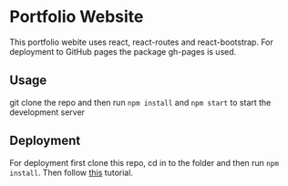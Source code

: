 # Portfolio Website
This portfolio webite uses react, react-routes and react-bootstrap. For deployment to GitHub pages the package gh-pages is used. 
## Usage
git clone the repo and then run `npm install` and `npm start` to start the development server
## Deployment
For deployment first clone this repo, cd in to the folder and then run `npm install`.
Then follow [this](https://github.com/gitname/react-gh-pages) tutorial.